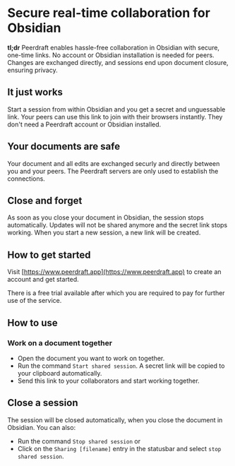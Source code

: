 # Secure real-time collaboration for Obsidian

**tl;dr** Peerdraft enables hassle-free collaboration in Obsidian with secure, one-time links. No account or Obsidian installation is needed for peers. Changes are exchanged directly, and sessions end upon document closure, ensuring privacy.

## It just works

Start a session from within Obsidian and you get a secret and unguessable link. Your peers can use this link to join with their browsers instantly. They don't need a Peerdraft account or Obsidian installed.

## Your documents are safe

Your document and all edits are exchanged securly and directly between you and your peers. The Peerdraft servers are only used to establish the connections.

## Close and forget

As soon as you close your document in Obsidian, the session stops automatically. Updates will not be shared anymore and the secret link stops working. When you start a new session, a new link will be created.

## How to get started

Visit [https://www.peerdraft.app](https://www.peerdraft.app) to create an account and get started.

There is a free trial available after which you are required to pay for further use of the service.

## How to use

### Work on a document together

* Open the document you want to work on together.
* Run the command `Start shared session`. A secret link will be copied to your clipboard automatically.
* Send this link to your collaborators and start working together.

## Close a session

The session will be closed automatically, when you close the document in Obsidian. You can also:

* Run the command `Stop shared session` or
* Click on the `Sharing [filename]` entry in the statusbar and select `stop shared session`.